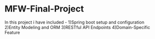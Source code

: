 # MFW-Final-Project
In this project i have included - 1)Spring boot setup and configuration
                                  2)Entity Modeling and ORM
                                  3)RESTful API Endpoints
                                  4)Domain-Specific Feature
